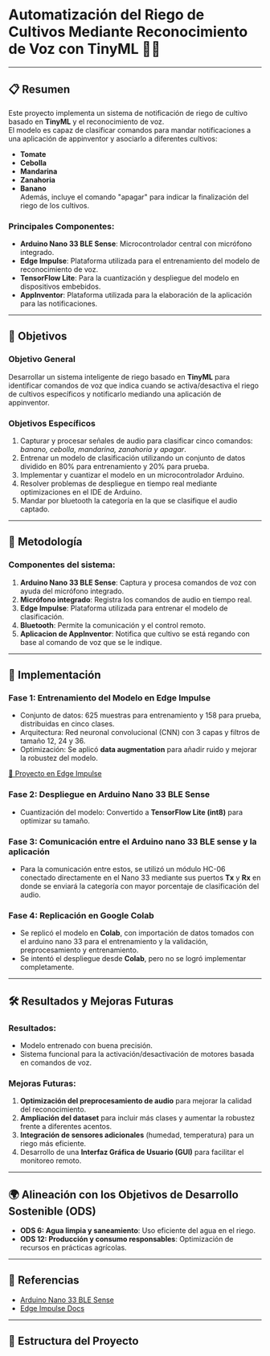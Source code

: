 # Automatización del Riego de Cultivos Mediante Reconocimiento de Voz con TinyML 🌱🎤

---

## 📋 Resumen

Este proyecto implementa un sistema de notificación de riego de cultivo basado en **TinyML** y el reconocimiento de voz.  
El modelo es capaz de clasificar comandos para mandar notificaciones a una aplicación de appinventor y asociarlo a diferentes cultivos:
- **Tomate**
- **Cebolla**
- **Mandarina**
- **Zanahoria**
- **Banano**  
Además, incluye el comando "apagar" para indicar la finalización del riego de los cultivos.  

### Principales Componentes:
- **Arduino Nano 33 BLE Sense**: Microcontrolador central con micrófono integrado.
- **Edge Impulse**: Plataforma utilizada para el entrenamiento del modelo de reconocimiento de voz.
- **TensorFlow Lite**: Para la cuantización y despliegue del modelo en dispositivos embebidos.
- **AppInventor**: Plataforma utilizada para la elaboración de la aplicación para las notificaciones.

---

## 🎯 Objetivos

### Objetivo General
Desarrollar un sistema inteligente de riego basado en **TinyML** para identificar comandos de voz que indica cuando se activa/desactiva el riego de cultivos específicos y notificarlo mediando una aplicación de appinventor.

### Objetivos Específicos
1. Capturar y procesar señales de audio para clasificar cinco comandos: *banano, cebolla, mandarina, zanahoria y apagar*.  
2. Entrenar un modelo de clasificación utilizando un conjunto de datos dividido en 80% para entrenamiento y 20% para prueba.  
3. Implementar y cuantizar el modelo en un microcontrolador Arduino.  
4. Resolver problemas de despliegue en tiempo real mediante optimizaciones en el IDE de Arduino.
5. Mandar por bluetooth la categoría en la que se clasifique el audio captado.  

---

## 🔧 Metodología

### Componentes del sistema:
1. **Arduino Nano 33 BLE Sense**: Captura y procesa comandos de voz con ayuda del micrófono integrado.  
2. **Micrófono integrado**: Registra los comandos de audio en tiempo real.    
3. **Edge Impulse**: Plataforma utilizada para entrenar el modelo de clasificación.  
4. **Bluetooth**: Permite la comunicación y el control remoto.
5. **Aplicacion de AppInventor**: Notifica que cultivo se está regando con base al comando de voz que se le indique.

---

## 🚀 Implementación

### **Fase 1: Entrenamiento del Modelo en Edge Impulse**
- Conjunto de datos: 625 muestras para entrenamiento y 158 para prueba, distribuidas en cinco clases.  
- Arquitectura: Red neuronal convolucional (CNN) con 3 capas y filtros de tamaño 12, 24 y 36.  
- Optimización: Se aplicó **data augmentation** para añadir ruido y mejorar la robustez del modelo.  

[🔗 Proyecto en Edge Impulse](https://studio.edgeimpulse.com/public/535477/live)

### **Fase 2: Despliegue en Arduino Nano 33 BLE Sense**
- Cuantización del modelo: Convertido a **TensorFlow Lite (int8)** para optimizar su tamaño.  
  
### **Fase 3: Comunicación entre el Arduino nano 33 BLE sense y la aplicación**
- Para la comunicación entre estos, se utilizó un módulo HC-06 conectado directamente en el Nano 33 mediante sus puertos **Tx** y **Rx** en donde se enviará la categoría con mayor porcentaje de clasificación del audio.

### **Fase 4: Replicación en Google Colab**
- Se replicó el modelo en **Colab**, con importación de datos tomados con el arduino nano 33 para el entrenamiento y la validación, preprocesamiento y entrenamiento.  
- Se intentó el despliegue desde **Colab**, pero no se logró implementar completamente.

---

## 🛠️ Resultados y Mejoras Futuras

### Resultados:
- Modelo entrenado con buena precisión.  
- Sistema funcional para la activación/desactivación de motores basada en comandos de voz.  

### Mejoras Futuras:
1. **Optimización del preprocesamiento de audio** para mejorar la calidad del reconocimiento.  
2. **Ampliación del dataset** para incluir más clases y aumentar la robustez frente a diferentes acentos.  
3. **Integración de sensores adicionales** (humedad, temperatura) para un riego más eficiente.  
4. Desarrollo de una **Interfaz Gráfica de Usuario (GUI)** para facilitar el monitoreo remoto.  

---

## 🌍 Alineación con los Objetivos de Desarrollo Sostenible (ODS)
- **ODS 6: Agua limpia y saneamiento**: Uso eficiente del agua en el riego.  
- **ODS 12: Producción y consumo responsables**: Optimización de recursos en prácticas agrícolas.  

---

## 📜 Referencias
- [Arduino Nano 33 BLE Sense](https://store.arduino.cc/nano-33-ble-sense)  
- [Edge Impulse Docs](https://docs.edgeimpulse.com/docs/tutorials/arduino-nano-33-ble-sense)  

---

## 📂 Estructura del Proyecto
